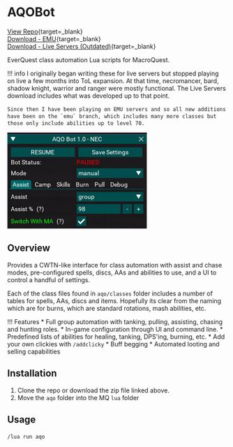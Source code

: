 # AQOBot

[View Repo](https://github.com/aquietone/aqobot){target=_blank}  
[Download - EMU](https://github.com/aquietone/aqobot/archive/refs/heads/emu.zip){target=_blank}  
[Download - Live Servers (Outdated)](https://github.com/aquietone/aqobot/-/archive/main/aqobot-main.zip){target=_blank}  

EverQuest class automation Lua scripts for MacroQuest. 

!!! info
    I originally began writing these for live servers but stopped playing on live a few months into ToL expansion.
    At that time, necromancer, bard, shadow knight, warrior and ranger were mostly functional.
    The Live Servers download includes what was developed up to that point.  

    Since then I have been playing on EMU servers and so all new additions have been on the `emu` branch, which includes many more classes but those only include abilities up to level 70.  

![](../images/aqobot/aqobot.png)

## Overview

Provides a CWTN-like interface for class automation with assist and chase modes, pre-configured spells, discs, AAs and abilities to use, and a UI to control a handful of settings.  

Each of the class files found in `aqo/classes` folder includes a number of tables for spells, AAs, discs and items. Hopefully its clear from the naming which are for burns, which are standard rotations, mash abilities, etc.

!!! Features
    * Full group automation with tanking, pulling, assisting, chasing and hunting roles.
    * In-game configuration through UI and command line.
    * Predefined lists of abilities for healing, tanking, DPS'ing, burning, etc.
    * Add your own clickies with `/addclicky`
    * Buff begging
    * Automated looting and selling capabilities

## Installation

1. Clone the repo or download the zip file linked above.  
2. Move the `aqo` folder into the MQ `lua` folder  

## Usage

`/lua run aqo`